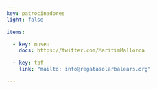 ```yaml
---
key: patrocinadores
light: false

items:

  - key: museu
    docs: https://twitter.com/MaritimMallorca

  - key: tbf
    link: "mailto: info@regatasolarbalears.org"

---
```

